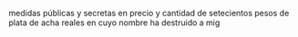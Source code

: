 medidas públicas y secretas en precio y cantidad de setecientos pesos de plata de acha reales en cuyo nombre ha destruido a mig